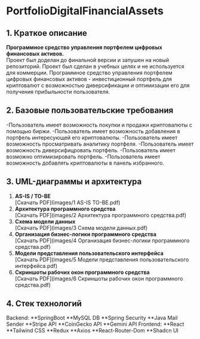 # PortfolioDigitalFinancialAssets

## 1. Краткое описание
**Программное средство управления портфелем цифровых финансовых активов.**  
Проект был доделан до финальной версии и запушен на новый репозиторий. 
Проект был сделан в учебных целях и не используется для коммерции. 
Программное средство управления портфелем цифровых финансовых активов - инвестиционный портфель для криптовалют с возможностью диверсификации и оптимизации его для получения прибыльности пользователя.

## 2. Базовые пользовательские требования
-Пользователь имеет возможность покупки и продажи криптовалюты с помощью биржи.
-Пользователь имеет возможность добавления в портфель интересующей его криптовалюты.
-Пользователь имеет возможность просматривать аналитику портфеля.
-Пользователь имеет возможность диверсифицровать портфель.
-Пользователь имеет возможно оптимизировать портфель.
-Пользователь имеет возможность добавлять криптовалюты в панель избранного.

## 3. UML-диаграммы и архитектура
1. **AS-IS / TO-BE**  
[Скачать PDF](images/1 AS-IS TO-BE.pdf)
2. **Архитектура программного средства**  
[Скачать PDF](images/2 Архитектура программного средства.pdf)
3. **Схема модели данных**  
[Скачать PDF](images/3 Схема модели данных.pdf)
4. **Организация бизнес-логики программного средства**  
[Скачать PDF](images/4 Организация бизнес-логики программного средства.pdf)
5. **Модели представления пользовательского интерфейса**  
[Скачать PDF](images/5 Модели представления пользовательского интерфейса.pdf)
6. **Скриншоты рабочих окон программного средства**  
[Скачать PDF](images/6 Скриншоты рабочих окон программного средства.pdf)

## 4. Стек технологий
Backend:
**SpringBoot
**MySQL DB
**Spring Security
**Java Mail Sender
**Stripe API
**CoinGecko API
**Gemini API
Frontend:
**React
**Tailwind CSS
**Redux
**Axios
**React-Router-Dom
**Shadcn UI
